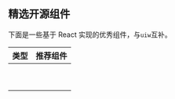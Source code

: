 ## 精选开源组件

下面是一些基于 React 实现的优秀组件，与`uiw`互补。

<!--table-->
| 类型   | 推荐组件 |
| :--- | :--- |
|      |      |
|      |      |
|      |      |
|      |      |
|      |      |
|      |      |
|      |      |
|      |      |
|      |      |
<!--table-->
<!--divider-->